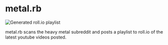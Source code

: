 metal.rb
========

![Generated roll.io playlist](http://24.media.tumblr.com/tumblr_loa95q08hh1qzettno1_500.png)

metal.rb scans the heavy metal subreddit and posts a playlist to roll.io of the latest youtube videos posted. 

